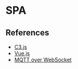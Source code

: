 # SPA

## References

- [C3.js](https://c3js.org/)
- [Vue.js](https://vuejs.org/)
- [MQTT over WebSocket](http://www.steves-internet-guide.com/using-javascript-mqtt-client-websockets/)

